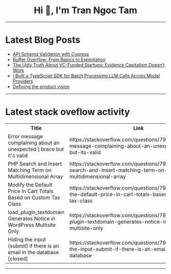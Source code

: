 <h1 align="center">Hi 👋, I'm Tran Ngoc Tam</h1>

---

# Latest Blog Posts 
<!-- BLOG-POST-LIST:START -->
- [API Schema Validation with Cypress](https://dev.to/cypress/api-schema-validation-with-cypress-185m)
- [Buffer Overflow: From Basics to Exploitation](https://dev.to/sa4dus/buffer-overflow-from-basics-to-exploitation-5d0n)
- [The Ugly Truth About VC-Funded Startups: Evidence Capitalism Doesn’t Work](https://dev.to/itamartati/the-ugly-truth-about-vc-funded-startups-evidence-capitalism-doesnt-work-2ip5)
- [I Built a TypeScript SDK for Batch Processing LLM Calls Across Model Providers](https://dev.to/grantsingleton/i-built-a-typescript-sdk-for-batch-processing-llm-calls-across-model-providers-1jg5)
- [Defining the product vision](https://dev.to/wdp/defining-the-product-vision-2bc8)
<!-- BLOG-POST-LIST:END -->

---

# Latest stack oveflow activity
<table>
  <tr><th>Title</th><th>Link</th></tr>
  <!-- STACKOVERFLOW:START --><tr><td>Error message complaining about an unexpected ] brace but it&#39;s valid</td><td>https://stackoverflow.com/questions/79446561/error-message-complaining-about-an-unexpected-brace-but-its-valid</td></tr><tr><td>PHP Search and Insert Matching Term on Multidimensional Array</td><td>https://stackoverflow.com/questions/79446417/php-search-and-insert-matching-term-on-multidimensional-array</td></tr><tr><td>Modify the Default Price In Cart Totals Based on Custom Tax Class</td><td>https://stackoverflow.com/questions/79446334/modify-the-default-price-in-cart-totals-based-on-custom-tax-class</td></tr><tr><td>load_plugin_textdomain Generates Notice in WordPress Multisite Only</td><td>https://stackoverflow.com/questions/79446210/load-plugin-textdomain-generates-notice-in-wordpress-multisite-only</td></tr><tr><td>Hiding the input &lpar;submit&rpar; if there is an email in the database [closed]</td><td>https://stackoverflow.com/questions/79446158/hiding-the-input-submit-if-there-is-an-email-in-the-database</td></tr><!-- STACKOVERFLOW:END -->
</table>

---


